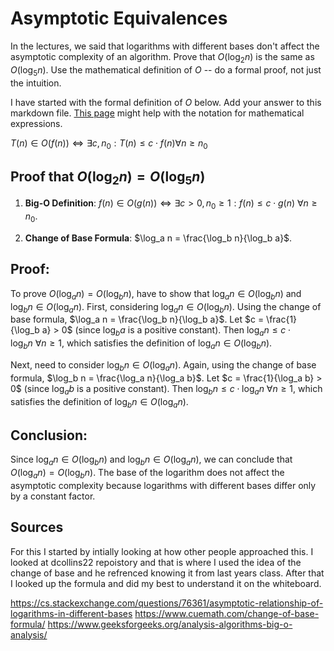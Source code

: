 # Asymptotic Equivalences

In the lectures, we said that logarithms with different bases don't affect the
asymptotic complexity of an algorithm. Prove that $O(\log_{2} n)$ is the same as
$O(\log_{5} n)$. Use the mathematical definition of $O$ -- do a formal proof,
not just the intuition.

I have started with the formal definition of $O$ below. Add your answer to this
markdown file. [This
page](https://docs.github.com/en/get-started/writing-on-github/working-with-advanced-formatting/writing-mathematical-expressions)
might help with the notation for mathematical expressions.

$T(n) \in O(f(n)) \iff \exists c, n_0: T(n) \leq c \cdot f(n) \forall n \geq n_0$

## Proof that $O(\log_2 n) = O(\log_5 n)$


1. **Big-O Definition**: $f(n) \in O(g(n)) \iff \exists c > 0, n_0 \geq 1: f(n) \leq c \cdot g(n) \ \forall n \geq n_0$.

2. **Change of Base Formula**: $\log_a n = \frac{\log_b n}{\log_b a}$.



## Proof:

To prove $O(\log_a n) = O(\log_b n)$, have to show that $\log_a n \in O(\log_b n)$ and $\log_b n \in O(\log_a n)$. First, considering $\log_a n \in O(\log_b n)$. Using the change of base formula, $\log_a n = \frac{\log_b n}{\log_b a}$. Let $c = \frac{1}{\log_b a} > 0$ (since $\log_b a$ is a positive constant). Then $\log_a n \leq c \cdot \log_b n \ \forall n \geq 1$, which satisfies the definition of $\log_a n \in O(\log_b n)$. 

Next,  need to consider $\log_b n \in O(\log_a n)$. Again, using the change of base formula, $\log_b n = \frac{\log_a n}{\log_a b}$. Let $c = \frac{1}{\log_a b} > 0$ (since $\log_a b$ is a positive constant). Then $\log_b n \leq c \cdot \log_a n \ \forall n \geq 1$, which satisfies the definition of $\log_b n \in O(\log_a n)$.



## Conclusion:

Since $\log_a n \in O(\log_b n)$ and $\log_b n \in O(\log_a n)$, we can conclude that $O(\log_a n) = O(\log_b n)$. The base of the logarithm does not affect the asymptotic complexity because logarithms with different bases differ only by a constant factor.

## Sources 

For this I started by intially looking at how other people approached this. I looked at dcollins22 repoistory and that is where I used the idea of the change of base and he refrenced knowing it from last years class. After that I looked up the formula and did my best to understand it on the whiteboard. 

https://cs.stackexchange.com/questions/76361/asymptotic-relationship-of-logarithms-in-different-bases 
https://www.cuemath.com/change-of-base-formula/ 
https://www.geeksforgeeks.org/analysis-algorithms-big-o-analysis/
